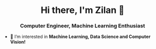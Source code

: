 <h1 align="center">Hi there, I'm Zilan 👋</h1>
<h3 align="center">Computer Engineer, Machine Learning Enthusiast</h3>

- 🌱 I’m interested in **Machine Learning, Data Science and Computer Vision!**


